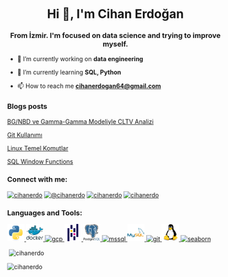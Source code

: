 <h1 align="center">Hi 👋, I'm Cihan Erdoğan</h1>
<h3 align="center">From İzmir. I'm focused on data science and trying to improve myself.</h3>



- 🔭 I’m currently working on **data engineering**

- 🌱 I’m currently learning **SQL, Python**

- 📫 How to reach me **cihanerdogan64@gmail.com**

### Blogs posts
<!-- BLOG-POST-LIST: START --> 
<a href=https://medium.com/@cihanerdo/crm-ve-cltv-customer-relationship-management-ve-customer-lifetime-value-b1f89f4d06e2>BG/NBD ve Gamma-Gamma Modeliyle CLTV Analizi</a>
<!-- BLOG-POST-LIST: START --> 
<a href=https://medium.com/@cihanerdo/git-kullanımı-ve-git-reposuna-dosya-gönderimi-127959b58784>Git Kullanımı</a>
<!-- BLOG-POST-LIST: START --> 
<a href=https://medium.com/@cihanerdo/linuxtaki-temel-komutlar-ve-erişim-yetkileri-7f1d6b82c>Linux Temel Komutlar</a>
<!-- BLOG-POST-LIST: END --> 
<a href=https://medium.com/@cihanerdo/window-functions-ed679e588aaa>SQL Window Functions</a>

<h3 align="left">Connect with me:</h3>
<p align="left">
<a href="https://linkedin.com/in/cihanerdo" target="blank"><img align="center" src="https://raw.githubusercontent.com/rahuldkjain/github-profile-readme-generator/master/src/images/icons/Social/linked-in-alt.svg" alt="cihanerdo" height="30" width="40" /></a>
<a href="https://medium.com/@cihanerdo" target="blank"><img align="center" src="https://raw.githubusercontent.com/rahuldkjain/github-profile-readme-generator/master/src/images/icons/Social/medium.svg" alt="@cihanerdo" height="30" width="40" /></a>
<a href="https://www.hackerrank.com/cihanerdo" target="blank"><img align="center" src="https://raw.githubusercontent.com/rahuldkjain/github-profile-readme-generator/master/src/images/icons/Social/hackerrank.svg" alt="cihanerdo" height="30" width="40" /></a>
<a href="https://www.leetcode.com/cihanerdo" target="blank"><img align="center" src="https://raw.githubusercontent.com/rahuldkjain/github-profile-readme-generator/master/src/images/icons/Social/leet-code.svg" alt="cihanerdo" height="30" width="40" /></a>
</p>

<h3 align="left">Languages and Tools:</h3>
<p align="left"> <a href="https://www.python.org" target="_blank" rel="noreferrer"> <img src="https://raw.githubusercontent.com/devicons/devicon/master/icons/python/python-original.svg" alt="python" width="40" height="40"/> </a > <a href="https://www.docker.com/" target="_blank" rel="noreferrer"> <img src="https://raw.githubusercontent.com/devicons/devicon/master/icons/docker/docker-original-wordmark.svg" alt="docker" width="40" height="40"/> </a> <a href="https://cloud.google.com" target="_blank" rel="noreferrer"> <img src="https://www.vectorlogo.zone/logos/google_cloud/google_cloud-icon.svg" alt="gcp" width="40" height="40"/> </a>  <a href="https://pandas.pydata.org/" target="_blank" rel="noreferrer"> <img src="https://raw.githubusercontent.com/devicons/devicon/2ae2a900d2f041da66e950e4d48052658d850630/icons/pandas/pandas-original.svg" alt="pandas" width="40" height="40"/> </a > <a href="https://www.postgresql.org" target="_blank" rel="noreferrer"> <img src="https://raw.githubusercontent.com/devicons/devicon/master/icons/postgresql/postgresql-original-wordmark.svg" alt="postgresql" width="40" height="40"/> </a > <a href="https://www.microsoft.com/en-us/sql-server" target="_blank" rel="noreferrer"> <img src="https://www.svgrepo.com/show/303229/microsoft-sql-server-logo.svg" alt="mssql" width="40" height="40"/> </a> <a href="https://www.mysql.com/" target="_blank" rel="noreferrer"> <img src="https://raw.githubusercontent.com/devicons/devicon/master/icons/mysql/mysql-original-wordmark.svg" alt="mysql" width="40" height="40"/> </a > <a href="https://git-scm.com/" target="_blank" rel="noreferrer"> <img src="https://www.vectorlogo.zone/logos/git-scm/git-scm-icon.svg" alt="git" width="40" height="40"/> </a> <a href="https://www.linux.org/" target="_blank" rel="noreferrer"> <img src="https://raw.githubusercontent.com/devicons/devicon/master/icons/linux/linux-original.svg" alt="linux" width="40" height="40"/> </a> <a href="https://seaborn.pydata.org/" target="_blank" rel="noreferrer"> <img src="https://seaborn.pydata.org/_images/logo-mark-lightbg.svg" alt="seaborn" width="40" height="40"/> </a> </p>

<p>&nbsp;<img align="center" src="https://github-readme-stats.vercel.app/api?username=cihanerdo&show_icons=true&locale=en" alt="cihanerdo" /></p>

<p><img align="center" src="https://github-readme-streak-stats.herokuapp.com/?user=cihanerdo&" alt="cihanerdo" /></p>

